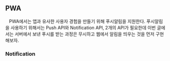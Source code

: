 ## **PWA**

&nbsp;&nbsp;
PWA에서는 앱과 유사한 사용자 경험을 만들기 위해 푸시알림을 지원한다. 푸시알림을 사용하기 위해서는 Push API와 Notification API, 2개의 API가 필요한데 이번 글에서는 서버에서 보낸 푸시를 받는 과정은 무시하고 웹에서 알림을 띄우는 것을 먼저 구현해보자.
<br>

### **Notification**

&nbsp;&nbsp;
